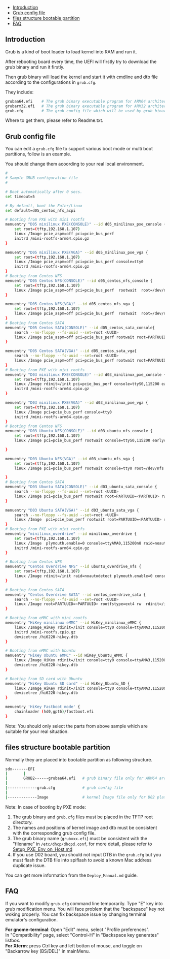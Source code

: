 * [Introduction](#1)
* [Grub config file](#2)
* [files structure bootable partition](#3)
* [FAQ](#4)

## <a name="1">Introduction</a>

Grub is a kind of boot loader to load kernel into RAM and run it.

After rebooting board every time, the UEFI will firstly try to download the grub binary and run it firstly.

Then grub binary will load the kernel and start it with cmdline and dtb file according to the configurations in `grub.cfg`.

They include:
```bash
grubaa64.efi    # The grub binary executable program for ARM64 architecture
grubarm32.efi   # The grub binary executable program for ARM32 architecture
grub.cfg        # The grub config file which will be used by grub binary
```
Where to get them, please refer to Readme.txt.

## <a name="2">Grub config file</a>

You can edit a `grub.cfg` file to support various boot mode or multi boot partitions, follow is an example.

You should change them acoording to your real local environment.

```bash
#
# Sample GRUB configuration file
#

# Boot automatically after 0 secs.
set timeout=5

# By default, boot the Euler/Linux
set default=d05_centos_nfs_acpi

# Booting from PXE with mini rootfs
menuentry "D05 minilinux PXE(CONSOLE)" --id d05_minilinux_pxe_console {
    set root=(tftp,192.168.1.107)
    linux /Image pcie_aspm=off pci=pcie_bus_perf
    initrd /mini-rootfs-arm64.cpio.gz
}

menuentry "D05 minilinux PXE(VGA)" --id d05_minilinux_pxe_vga {
    set root=(tftp,192.168.1.107)
    linux /Image pcie_aspm=off pci=pcie_bus_perf console=tty0
    initrd /mini-rootfs-arm64.cpio.gz
}
# Booting from Centos NFS
menuentry "D05 Centos NFS(CONSOLE)" --id d05_centos_nfs_console {
    set root=(tftp,192.168.1.107)
    linux /Image pcie_aspm=off pci=pcie_bus_perf  rootwait  root=/dev/nfs rw nfsroot=192.168.1.107:/home/hisilicon/ftp/`<user>`/rootfs_ubuntu64,nfsvers=3 ip=dhcp
}

menuentry "D05 Centos NFS(VGA)" --id d05_centos_nfs_vga {
    set root=(tftp,192.168.1.107)
    linux /Image pcie_aspm=off pci=pcie_bus_perf  rootwait  root=/dev/nfs rw nfsroot=192.168.1.107:/home/hisilicon/ftp/`<user>`/rootfs_ubuntu64,nfsvers=3 ip=dhcp console=tty0
}
# Booting from Centos SATA
menuentry "D05 Centos SATA(CONSOLE)" --id d05_centos_sata_console{
    search --no-floppy --fs-uuid --set=root <UUID>
    linux /Image pcie_aspm=off pci=pcie_bus_perf rootwait root=PARTUUID=<PARTUUID> rw
}

menuentry "D05 Centos SATA(VGA)" --id d05_centos_sata_vga{
    search --no-floppy --fs-uuid --set=root <UUID>
    linux /Image pcie_aspm=off pci=pcie_bus_perf rootwait root=PARTUUID=<PARTUUID> rw console=tty0
}
# Booting from PXE with mini rootfs
menuentry "D03 minilinux PXE(CONSOLE)" --id d03_minilinux_pxe_console {
    set root=(tftp,192.168.1.107)
    linux /Image rdinit=/init pci=pcie_bus_perf console=ttyS0,115200 earlycon=hisilpcuart,mmio,0xa01b0000,0,0x2f8
    initrd /mini-rootfs-arm64.cpio.gz
}

menuentry "D03 minilinux PXE(VGA)" --id d03_minilinux_pxe_vga {
    set root=(tftp,192.168.1.107)
    linux /Image pci=pcie_bus_perf console=tty0
    initrd /mini-rootfs-arm64.cpio.gz
}
# Booting from Centos NFS
menuentry "D03 Ubuntu NFS(CONSOLE)" --id d03_ubuntu_nfs_console {
    set root=(tftp,192.168.1.107)
    linux /Image pci=pcie_bus_perf rootwait console=ttyS0,115200 earlycon=hisilpcuart,mmio,0xa01b0000,0,0x2f8 root=/dev/nfs rw nfsroot=192.168.1.107:/home/hisilicon/ftp/`<user>`/ubuntu,nfsvers=3 ip=dhcp

}

menuentry "D03 Ubuntu NFS(VGA)" --id d03_ubuntu_nfs_vga {
    set root=(tftp,192.168.1.107)
    linux /Image pci=pcie_bus_perf rootwait console=tty0 root=/dev/nfs rw nfsroot=192.168.1.107:/home/hisilicon/ftp/`<user>`/ubuntu,nfsvers=3 ip=dhcp

}
# Booting from Centos SATA
menuentry "D03 Ubuntu SATA(CONSOLE)" --id d03_ubuntu_sata_console {
    search --no-floppy --fs-uuid --set=root <UUID>
    linux /Image pci=pcie_bus_perf rootwait root=PARTUUID=<PARTUUID> rw console=ttyS0,115200 earlycon=hisilpcuart,mmio,0xa01b0000,0,0x2f8
}

menuentry "D03 Ubuntu SATA(VGA)" --id d03_ubuntu_sata_vga {
    search --no-floppy --fs-uuid --set=root <UUID>
    linux /Image  pci=pcie_bus_perf rootwait root=PARTUUID=<PARTUUID> rw console=tty0
}
# Booting from PXE with mini rootfs
menuentry "minilinux_overdrive" --id minilinux_overdrive {
    set root=(tftp,192.168.1.107)
    linux /Image  plymouth.enable=0 console=ttyAMA0,115200n8 raid=noautodetect
    initrd /mini-rootfs-arm64.cpio.gz
}

# Booting from Centos NFS
menuentry "Centos Overdrive NFS" --id ubuntu_overdrive_nfs {
    set root=(tftp,192.168.1.107)
    linux /Image rdinit=/init raid=noautodetect plymouth.enable=0 console=ttyAMA0,115200n8 root=/dev/nfs rw nfsroot=192.168.1.107:/home/hisilicon/ftp/<user>/Centos,nfsvers=3 ip=dhcp
}

# Booting from Centos SATA
menuentry "Centos Overdrive SATA" --id centos_overdrive_sata {
    search --no-floppy --fs-uuid --set=root <UUID>
    linux /Image root=PARTUUID=<PARTUUID> rootfstype=ext4 rw  rdinit=/init raid=noautodetect plymouth.enable=0 console=ttyAMA0,115200n8
}

# Booting from eMMC with mini rootfs
menuentry "HiKey minilinux eMMC" --id HiKey_minilinux_eMMC {
    linux /Image_HiKey rdinit=/init console=tty0 console=ttyAMA3,115200 rootwait rw loglevel=8 efi=noruntime
    initrd /mini-rootfs.cpio.gz
    devicetree /hi6220-hikey.dtb
}

# Booting from eMMC with Ubuntu
menuentry "HiKey Ubuntu eMMC" --id HiKey_Ubuntu_eMMC {
    linux /Image_HiKey rdinit=/init console=tty0 console=ttyAMA3,115200 root=/dev/mmcblk0p9 rootwait rw loglevel=8 efi=noruntime
    devicetree /hi6220-hikey.dtb
}

# Booting from SD card with Ubuntu
menuentry "HiKey Ubuntu SD card" --id HiKey_Ubuntu_SD {
    linux /Image_HiKey rdinit=/init console=tty0 console=ttyAMA3,115200 root=/dev/mmcblk1p1 rootwait rw loglevel=8 efi=noruntime
    devicetree /hi6220-hikey.dtb
}

menuentry 'HiKey Fastboot mode' {
    chainloader (hd0,gpt6)/fastboot.efi
}

```
Note: You should only select the parts from above sample which are suitable for your real situation.

## <a name="3">files structure bootable partition</a>

Normally they are placed into bootable partition as following structure.
```bash
sdx-------EFI
|       |
|       GRUB2------grubaa64.efi   # grub binary file only for ARM64 architecture
|
|-------------grub.cfg            # grub config file
|
|-------------Image               # kernel Image file only for D02 platform

```
Note: In case of booting by PXE mode:  
1. The grub binary and `grub.cfg` files must be placed in the TFTP root directory.  
2. The names and positions of kernel image and dtb must be consistent with the corresponding grub config file.  
3. The grub binary name (`grubxxx.efi`) must be consistent with the "filename" in `/etc/dhcp/dhcpd.conf`, for more detail, please refer to [Setup_PXE_Env_on_Host.md](https://github.com/open-estuary/estuary/blob/master/doc/Setup_PXE_Env_on_Host.4All.md)  
4. If you use D02 board, you should not input DTB in the `grub.cfg` but you must flash the DTB file into spiflash to avoid a known Mac address duplicate issue.

You can get more information from the `Deploy_Manual.md` guide.

## <a name="4">FAQ</a>

If you want to modify `grub.cfg` command line temporarily. Type "E" key into grub modification menu. You will face problem that the "backspace" key not woking properly. You can fix backspace issue by changing terminal emulator's configuration.

**For gnome-terminal**: Open "Edit" menu, select "Profile preferences".  
In "Compatibility" page, select "Control-H" in "Backspace key generates" listbox.  
**For Xterm**: press Ctrl key and left botton of mouse, and toggle on "Backarrow key (BS/DEL)" in mainMenu.
